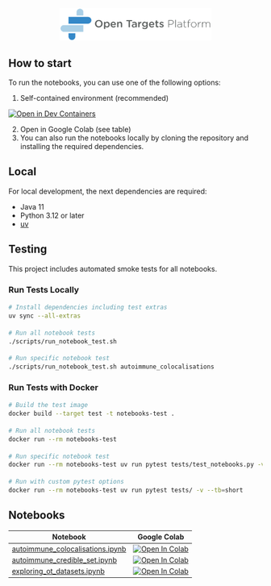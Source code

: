 <p align="center">
    <img src="assets/platform_logo.png" alt="Open Targets Platform Logo" width="300"/>
</p>


## How to start

To run the notebooks, you can use one of the following options:

1. Self-contained environment (recommended)

[![Open in Dev Containers](https://img.shields.io/static/v1?label=Dev%20Containers&message=Open&color=blue)](https://vscode.dev/redirect?url=vscode://ms-vscode-remote.remote-containers/cloneInVolume?url=https://github.com/opentargets/notebooks)

2. Open in Google Colab (see table)
3. You can also run the notebooks locally by cloning the repository and installing the required dependencies.

## Local

For local development, the next dependencies are required:
- Java 11
- Python 3.12 or later
- [uv](https://docs.astral.sh/uv/)

## Testing

This project includes automated smoke tests for all notebooks.

### Run Tests Locally

```bash
# Install dependencies including test extras
uv sync --all-extras

# Run all notebook tests
./scripts/run_notebook_test.sh

# Run specific notebook test
./scripts/run_notebook_test.sh autoimmune_colocalisations
```

### Run Tests with Docker

```bash
# Build the test image
docker build --target test -t notebooks-test .

# Run all notebook tests
docker run --rm notebooks-test

# Run specific notebook test
docker run --rm notebooks-test uv run pytest tests/test_notebooks.py -v -k autoimmune_colocalisations

# Run with custom pytest options
docker run --rm notebooks-test uv run pytest tests/ -v --tb=short
```


## Notebooks

| Notebook | Google Colab |
|---|---|
| [autoimmune_colocalisations.ipynb](notebooks/autoimmune_colocalisations.ipynb) | [![Open In Colab](https://colab.research.google.com/assets/colab-badge.svg)](https://colab.research.google.com/github/opentargets/notebooks/blob/main/notebooks/autoimmune_colocalisations.ipynb) |
| [autoimmune_credible_set.ipynb](notebooks/autoimmune_credible_set.ipynb) | [![Open In Colab](https://colab.research.google.com/assets/colab-badge.svg)](https://colab.research.google.com/github/opentargets/notebooks/blob/main/notebooks/autoimmune_credible_set.ipynb) |
| [exploring_ot_datasets.ipynb](notebooks/exploring_ot_datasets.ipynb) | [![Open In Colab](https://colab.research.google.com/assets/colab-badge.svg)](https://colab.research.google.com/github/opentargets/notebooks/blob/main/notebooks/exploring_ot_datasets.ipynb) |